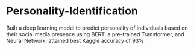 # Personality-Identification
Built a deep learning model to predict personality of individuals based on their social media presence using BERT, a pre-trained Transformer, and Neural Network; attained best Kaggle accuracy of 93%
